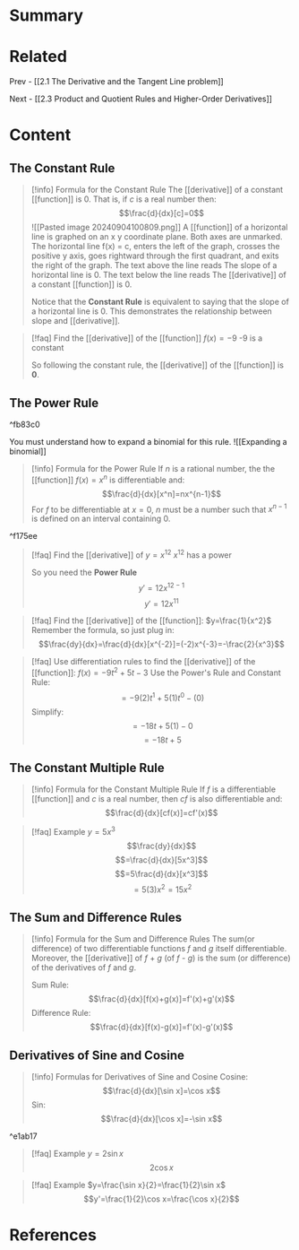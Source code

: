 # Summary

# Related
Prev - [[2.1 The Derivative and the Tangent Line problem]]

Next - [[2.3 Product and Quotient Rules and Higher-Order Derivatives]]
# Content

## The Constant Rule

>[!info] Formula for the Constant Rule
>The [[derivative]] of a constant [[function]] is 0. That is, if _c_ is a real number then: $$\frac{d}{dx}[c]=0$$
>![[Pasted image 20240904100809.png]]
>A [[function]] of a horizontal line is graphed on an x y coordinate plane. Both axes are unmarked. The horizontal line f(x) = c, enters the left of the graph, crosses the positive y axis, goes rightward through the first quadrant, and exits the right of the graph. The text above the line reads The slope of a horizontal line is 0. The text below the line reads The [[derivative]] of a constant [[function]] is 0.
>
>Notice that the __Constant Rule__ is equivalent to saying that the slope of a horizontal line is 0. This demonstrates the relationship between slope and [[derivative]].

>[!faq] Find the [[derivative]] of the [[function]] $f(x)=-9$
>-9 is a constant
>
>So following the constant rule, the [[derivative]] of the [[function]] is __0__.

## The Power Rule

^fb83c0

You must understand how to expand a binomial for this rule.
![[Expanding a binomial]]

>[!info] Formula for the Power Rule
>If _n_ is a rational number, the the [[function]] $f(x)=x^n$ is differentiable and: $$\frac{d}{dx}[x^n]=nx^{n-1}$$
>For _f_ to be differentiable at $x=0$, _n_ must be a number such that $x^{n-1}$ is defined on an interval containing 0.

^f175ee

>[!faq] Find the [[derivative]] of $y=x^{12}$
>$x^{12}$ has a power
>
>So you need the __Power Rule__ $$y'=12x^{12-1}$$
>$$y'=12x^{11}$$

>[!faq] Find the [[derivative]] of the [[function]]: $y=\frac{1}{x^2}$
>Remember the formula, so just plug in: $$\frac{dy}{dx}=\frac{d}{dx}[x^{-2}]=(-2)x^{-3}=-\frac{2}{x^3}$$

>[!faq] Use differentiation rules to find the [[derivative]] of the [[function]]: $f(x)=-9t^2+5t-3$
>Use the Power's Rule and Constant Rule: $$=-9(2)t^1+5(1)t^0-(0)$$
>Simplify: $$=-18t+5(1)-0$$
>$$=-18t+5$$

## The Constant Multiple Rule

>[!info] Formula for the Constant Multiple Rule
>If _f_ is a differentiable [[function]] and _c_ is a real number, then _cf_ is also differentiable and: $$\frac{d}{dx}[cf(x)]=cf'(x)$$

>[!faq] Example $y=5x^3$
>$$\frac{dy}{dx}$$
>$$=\frac{d}{dx}[5x^3]$$
>$$=5\frac{d}{dx}[x^3]$$
>$$=5(3)x^2=15x^2$$


## The Sum and Difference Rules

>[!info] Formula for the Sum and Difference Rules
>The sum(or difference) of two differentiable functions _f_ and _g_ itself differentiable. Moreover, the [[derivative]] of _f_ + _g_ (of _f_ - _g_) is the sum (or difference) of the derivatives of _f_ and _g_.
>
>Sum Rule: $$\frac{d}{dx}[f(x)+g(x)]=f'(x)+g'(x)$$
>Difference Rule: $$\frac{d}{dx}[f(x)-g(x)]=f'(x)-g'(x)$$

## Derivatives of Sine and Cosine

>[!info] Formulas for Derivatives of Sine and Cosine
>Cosine: $$\frac{d}{dx}[\sin x]=\cos x$$
>Sin: $$\frac{d}{dx}[\cos x]=-\sin x$$

^e1ab17

>[!faq] Example $y=2\sin x$
>$$2\cos x$$

>[!faq] Example $y=\frac{\sin x}{2}=\frac{1}{2}\sin x$
>$$y'=\frac{1}{2}\cos x=\frac{\cos x}{2}$$


# References
